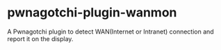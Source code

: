 # pwnagotchi-plugin-wanmon
A Pwnagotchi plugin to detect WAN(Internet or Intranet) connection and report it on the display.
